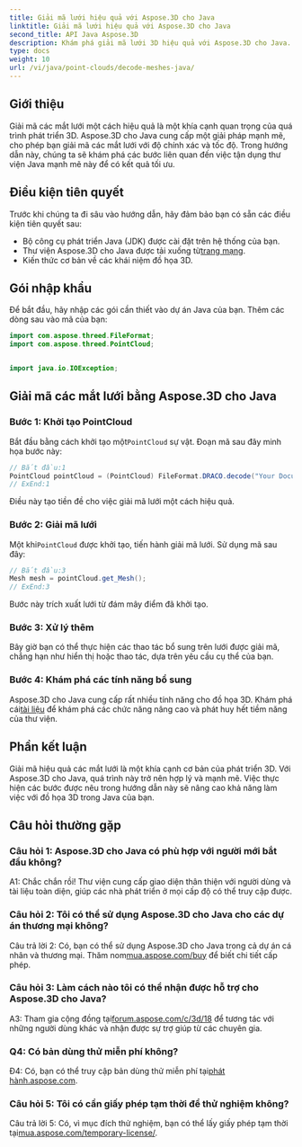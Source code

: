 ```yaml
---
title: Giải mã lưới hiệu quả với Aspose.3D cho Java
linktitle: Giải mã lưới hiệu quả với Aspose.3D cho Java
second_title: API Java Aspose.3D
description: Khám phá giải mã lưới 3D hiệu quả với Aspose.3D cho Java. Hướng dẫn từng bước dành cho nhà phát triển.
type: docs
weight: 10
url: /vi/java/point-clouds/decode-meshes-java/
---
```

## Giới thiệu

Giải mã các mắt lưới một cách hiệu quả là một khía cạnh quan trọng của quá trình phát triển 3D. Aspose.3D cho Java cung cấp một giải pháp mạnh mẽ, cho phép bạn giải mã các mắt lưới với độ chính xác và tốc độ. Trong hướng dẫn này, chúng ta sẽ khám phá các bước liên quan đến việc tận dụng thư viện Java mạnh mẽ này để có kết quả tối ưu.

## Điều kiện tiên quyết

Trước khi chúng ta đi sâu vào hướng dẫn, hãy đảm bảo bạn có sẵn các điều kiện tiên quyết sau:

- Bộ công cụ phát triển Java (JDK) được cài đặt trên hệ thống của bạn.
-  Thư viện Aspose.3D cho Java được tải xuống từ[trang mạng](https://releases.aspose.com/3d/java/).
- Kiến thức cơ bản về các khái niệm đồ họa 3D.

## Gói nhập khẩu

Để bắt đầu, hãy nhập các gói cần thiết vào dự án Java của bạn. Thêm các dòng sau vào mã của bạn:

```java
import com.aspose.threed.FileFormat;
import com.aspose.threed.PointCloud;


import java.io.IOException;
```

## Giải mã các mắt lưới bằng Aspose.3D cho Java

### Bước 1: Khởi tạo PointCloud

 Bắt đầu bằng cách khởi tạo một`PointCloud` sự vật. Đoạn mã sau đây minh họa bước này:

```java
// Bắt đầu:1
PointCloud pointCloud = (PointCloud) FileFormat.DRACO.decode("Your Document Directory" + "point_cloud_no_qp.drc");
// ExEnd:1
```

Điều này tạo tiền đề cho việc giải mã lưới một cách hiệu quả.

### Bước 2: Giải mã lưới

 Một khi`PointCloud` được khởi tạo, tiến hành giải mã lưới. Sử dụng mã sau đây:

```java
// Bắt đầu:3
Mesh mesh = pointCloud.get_Mesh();
// ExEnd:3
```

Bước này trích xuất lưới từ đám mây điểm đã khởi tạo.

### Bước 3: Xử lý thêm

Bây giờ bạn có thể thực hiện các thao tác bổ sung trên lưới được giải mã, chẳng hạn như hiển thị hoặc thao tác, dựa trên yêu cầu cụ thể của bạn.

### Bước 4: Khám phá các tính năng bổ sung

 Aspose.3D cho Java cung cấp rất nhiều tính năng cho đồ họa 3D. Khám phá cái[tài liệu](https://reference.aspose.com/3d/java/) để khám phá các chức năng nâng cao và phát huy hết tiềm năng của thư viện.

## Phần kết luận

Giải mã hiệu quả các mắt lưới là một khía cạnh cơ bản của phát triển 3D. Với Aspose.3D cho Java, quá trình này trở nên hợp lý và mạnh mẽ. Việc thực hiện các bước được nêu trong hướng dẫn này sẽ nâng cao khả năng làm việc với đồ họa 3D trong Java của bạn.

## Câu hỏi thường gặp

### Câu hỏi 1: Aspose.3D cho Java có phù hợp với người mới bắt đầu không?

A1: Chắc chắn rồi! Thư viện cung cấp giao diện thân thiện với người dùng và tài liệu toàn diện, giúp các nhà phát triển ở mọi cấp độ có thể truy cập được.

### Câu hỏi 2: Tôi có thể sử dụng Aspose.3D cho Java cho các dự án thương mại không?

 Câu trả lời 2: Có, bạn có thể sử dụng Aspose.3D cho Java trong cả dự án cá nhân và thương mại. Thăm nom[mua.aspose.com/buy](https://purchase.aspose.com/buy) để biết chi tiết cấp phép.

### Câu hỏi 3: Làm cách nào tôi có thể nhận được hỗ trợ cho Aspose.3D cho Java?

 A3: Tham gia cộng đồng tại[forum.aspose.com/c/3d/18](https://forum.aspose.com/c/3d/18) để tương tác với những người dùng khác và nhận được sự trợ giúp từ các chuyên gia.

### Q4: Có bản dùng thử miễn phí không?

 Đ4: Có, bạn có thể truy cập bản dùng thử miễn phí tại[phát hành.aspose.com](https://releases.aspose.com/).

### Câu hỏi 5: Tôi có cần giấy phép tạm thời để thử nghiệm không?

 Câu trả lời 5: Có, vì mục đích thử nghiệm, bạn có thể lấy giấy phép tạm thời tại[mua.aspose.com/temporary-license/](https://purchase.aspose.com/temporary-license/).
